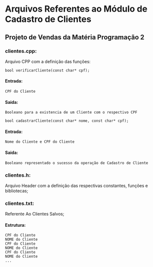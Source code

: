 # Arquivos Referentes ao Módulo de Cadastro de Clientes 
## Projeto de Vendas da Matéria Programação 2

### clientes.cpp:
Arquivo CPP com a definição das funções:

	bool verificarCliente(const char* cpf);

#### Entrada:
	CPF do Cliente
#### Saida:
	Booleano para a existencia de um Cliente com o respectivo CPF

	bool cadastrarCliente(const char* nome, const char* cpf);

#### Entrada:
	Nome do Cliente e CPF do Cliente
#### Saida:
	Booleano representado o sucesso da operação de Cadastro de Cliente

### clientes.h: 
Arquivo Header com a definição das respectivas constantes, funções e bibliotecas; 

### clientes.txt:
Referente Ao Clientes Salvos;

#### Estrutura:

	CPF do Cliente
	NOME do Cliente
	CPF do Cliente
	NOME do Cliente
	CPF do Cliente
	NOME do Cliente
	...